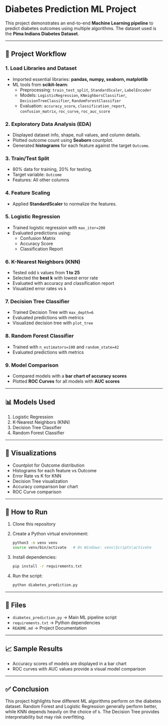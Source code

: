 # Diabetes Prediction ML Project

This project demonstrates an end-to-end **Machine Learning pipeline** to
predict diabetes outcomes using multiple algorithms. The dataset used is
the **Pima Indians Diabetes Dataset**.

------------------------------------------------------------------------

## 📌 Project Workflow

### 1. Load Libraries and Dataset

-   Imported essential libraries: **pandas, numpy, seaborn, matplotlib**
-   ML tools from **scikit-learn**:
    -   Preprocessing: `train_test_split`, `StandardScaler`,
        `LabelEncoder`
    -   Models: `LogisticRegression`, `KNeighborsClassifier`,
        `DecisionTreeClassifier`, `RandomForestClassifier`
    -   Evaluation: `accuracy_score`, `classification_report`,
        `confusion_matrix`, `roc_curve`, `roc_auc_score`

### 2. Exploratory Data Analysis (EDA)

-   Displayed dataset info, shape, null values, and column details.
-   Plotted outcome count using **Seaborn** countplot.
-   Generated **histograms** for each feature against the target
    `Outcome`.

### 3. Train/Test Split

-   80% data for training, 20% for testing.
-   Target variable: `Outcome`
-   Features: All other columns

### 4. Feature Scaling

-   Applied **StandardScaler** to normalize the features.

### 5. Logistic Regression

-   Trained logistic regression with `max_iter=200`
-   Evaluated predictions using:
    -   Confusion Matrix
    -   Accuracy Score
    -   Classification Report

### 6. K-Nearest Neighbors (KNN)

-   Tested odd `k` values from **1 to 25**
-   Selected the **best k** with lowest error rate
-   Evaluated with accuracy and classification report
-   Visualized error rates vs `k`

### 7. Decision Tree Classifier

-   Trained Decision Tree with `max_depth=6`
-   Evaluated predictions with metrics
-   Visualized decision tree with `plot_tree`

### 8. Random Forest Classifier

-   Trained with `n_estimators=100` and `random_state=42`
-   Evaluated predictions with metrics

### 9. Model Comparison

-   Compared models with a **bar chart of accuracy scores**
-   Plotted **ROC Curves** for all models with **AUC scores**

------------------------------------------------------------------------

## 📊 Models Used

1.  Logistic Regression
2.  K-Nearest Neighbors (KNN)
3.  Decision Tree Classifier
4.  Random Forest Classifier

------------------------------------------------------------------------

## 🔎 Visualizations

-   Countplot for Outcome distribution
-   Histograms for each feature vs Outcome
-   Error Rate vs K for KNN
-   Decision Tree visualization
-   Accuracy comparison bar chart
-   ROC Curve comparison

------------------------------------------------------------------------

## 🚀 How to Run

1.  Clone this repository

2.  Create a Python virtual environment:

    ``` bash
    python3 -m venv venv
    source venv/bin/activate   # On Windows: venv\Scripts\activate
    ```

3.  Install dependencies:

    ``` bash
    pip install -r requirements.txt
    ```

4.  Run the script:

    ``` bash
    python diabetes_prediction.py
    ```

------------------------------------------------------------------------

## 📂 Files

-   `diabetes_prediction.py` → Main ML pipeline script
-   `requirements.txt` → Python dependencies
-   `README.md` → Project Documentation

------------------------------------------------------------------------

## 📈 Sample Results

-   Accuracy scores of models are displayed in a bar chart
-   ROC curves with AUC values provide a visual model comparison

------------------------------------------------------------------------

## ✅ Conclusion

This project highlights how different ML algorithms perform on the
diabetes dataset. Random Forest and Logistic Regression generally
perform better, while KNN depends heavily on the choice of `k`. The
Decision Tree provides interpretability but may risk overfitting.
